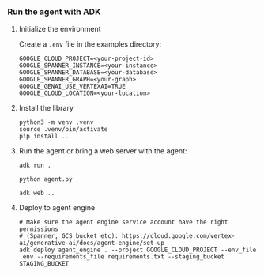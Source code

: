 ### Run the agent with ADK

1) Initialize the environment

   Create a `.env` file in the examples directory:

   ```
   GOOGLE_CLOUD_PROJECT=<your-project-id>
   GOOGLE_SPANNER_INSTANCE=<your-instance>
   GOOGLE_SPANNER_DATABASE=<your-database>
   GOOGLE_SPANNER_GRAPH=<your-graph>
   GOOGLE_GENAI_USE_VERTEXAI=TRUE
   GOOGLE_CLOUD_LOCATION=<your-location>
   ```

2) Install the library

   ```
   python3 -m venv .venv
   source .venv/bin/activate
   pip install ..
   ```

3) Run the agent or bring a web server with the agent:

   ```
   adk run .

   python agent.py

   adk web ..
   ```

4) Deploy to agent engine

   ```
   # Make sure the agent engine service account have the right permissions
   # (Spanner, GCS bucket etc): https://cloud.google.com/vertex-ai/generative-ai/docs/agent-engine/set-up
   adk deploy agent_engine . --project GOOGLE_CLOUD_PROJECT --env_file .env --requirements_file requirements.txt --staging_bucket STAGING_BUCKET
   ```
